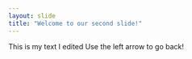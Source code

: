 ```yaml
---
layout: slide
title: "Welcome to our second slide!"
---
```

This is my text I edited
Use the left arrow to go back!
